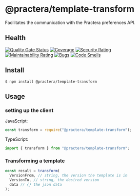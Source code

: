 # @practera/template-transform

Facilitates the communication with the Practera preferences API.

## Health

[![Quality Gate Status](https://sonarcloud.io/api/project_badges/measure?project=intersective_settings-sdk&metric=alert_status&token=19814e72d32dd8ab193bb168320116a41f84beb3)](https://sonarcloud.io/dashboard?id=intersective_settings-sdk)
[![Coverage](https://sonarcloud.io/api/project_badges/measure?project=intersective_settings-sdk&metric=coverage&token=19814e72d32dd8ab193bb168320116a41f84beb3)](https://sonarcloud.io/dashboard?id=intersective_settings-sdk)
[![Security Rating](https://sonarcloud.io/api/project_badges/measure?project=intersective_settings-sdk&metric=security_rating&token=19814e72d32dd8ab193bb168320116a41f84beb3)](https://sonarcloud.io/dashboard?id=intersective_settings-sdk)
[![Maintainability Rating](https://sonarcloud.io/api/project_badges/measure?project=intersective_settings-sdk&metric=sqale_rating&token=19814e72d32dd8ab193bb168320116a41f84beb3)](https://sonarcloud.io/dashboard?id=intersective_settings-sdk)
[![Bugs](https://sonarcloud.io/api/project_badges/measure?project=intersective_settings-sdk&metric=bugs&token=19814e72d32dd8ab193bb168320116a41f84beb3)](https://sonarcloud.io/dashboard?id=intersective_settings-sdk)
[![Code Smells](https://sonarcloud.io/api/project_badges/measure?project=intersective_settings-sdk&metric=code_smells&token=19814e72d32dd8ab193bb168320116a41f84beb3)](https://sonarcloud.io/dashboard?id=intersective_settings-sdk)


## Install

```
$ npm install @practera/template-transform
```

## Usage

### setting up the client
JavaScript:
```js
const transform = require("@practera/template-transform");
```

TypeScript:
```js
import { transform } from "@practera/template-transform";
```

### Transforming a template

```js
const result = transform(
  VersionFrom, // string, the version the template is in
  VersionTo, // string, the desired version
  data // {} the json data
);
```

